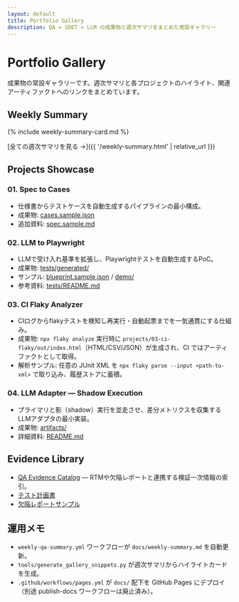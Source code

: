 ```yaml
---
layout: default
title: Portfolio Gallery
description: QA × SDET × LLM の成果物と週次サマリをまとめた常設ギャラリー
---
```


# Portfolio Gallery

成果物の常設ギャラリーです。週次サマリと各プロジェクトのハイライト、関連アーティファクトへのリンクをまとめています。

## Weekly Summary

{% include weekly-summary-card.md %}

[全ての週次サマリを見る →]({{ '/weekly-summary.html' | relative_url }})

## Projects Showcase

### 01. Spec to Cases
- 仕様書からテストケースを自動生成するパイプラインの最小構成。
- 成果物: [cases.sample.json](https://github.com/Ryosuke4219/portfolio/blob/main/docs/examples/spec2cases/cases.sample.json)
- 追加資料: [spec.sample.md](https://github.com/Ryosuke4219/portfolio/blob/main/docs/examples/spec2cases/spec.sample.md)

### 02. LLM to Playwright
- LLMで受け入れ基準を拡張し、Playwrightテストを自動生成するPoC。
- 成果物: [tests/generated/](https://github.com/Ryosuke4219/portfolio/tree/main/projects/02-llm-to-playwright/tests/generated)
- サンプル: [blueprint.sample.json](https://github.com/Ryosuke4219/portfolio/blob/main/docs/examples/llm2pw/blueprint.sample.json) / [demo/](https://github.com/Ryosuke4219/portfolio/tree/main/docs/examples/llm2pw/demo)
- 参考資料: [tests/README.md](https://github.com/Ryosuke4219/portfolio/blob/main/projects/02-llm-to-playwright/tests/README.md)

### 03. CI Flaky Analyzer
- CIログからflakyテストを検知し再実行・自動起票までを一気通貫にする仕組み。
- 成果物: `npx flaky analyze` 実行時に `projects/03-ci-flaky/out/index.html`（HTML/CSV/JSON）が生成され、CI ではアーティファクトとして取得。
- 解析サンプル: 任意の JUnit XML を `npx flaky parse --input <path-to-xml>` で取り込み、履歴ストアに蓄積。

### 04. LLM Adapter — Shadow Execution
- プライマリと影（shadow）実行を並走させ、差分メトリクスを収集するLLMアダプタの最小実装。
- 成果物: [artifacts/](https://github.com/Ryosuke4219/portfolio/tree/main/projects/04-llm-adapter-shadow/artifacts)
- 詳細資料: [README.md](https://github.com/Ryosuke4219/portfolio/blob/main/projects/04-llm-adapter-shadow/README.md)

## Evidence Library
- [QA Evidence Catalog](./evidence/README.md) — RTMや欠陥レポートと連携する検証一次情報の索引。
- [テスト計画書](./test-plan.md)
- [欠陥レポートサンプル](./defect-report-sample.md)

## 運用メモ
- `weekly-qa-summary.yml` ワークフローが `docs/weekly-summary.md` を自動更新。
- `tools/generate_gallery_snippets.py` が週次サマリからハイライトカードを生成。
- `.github/workflows/pages.yml` が `docs/` 配下を GitHub Pages にデプロイ（別途 publish-docs ワークフローは廃止済み）。
